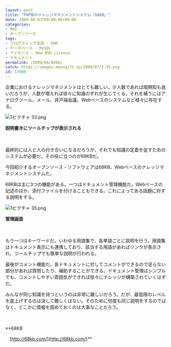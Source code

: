 ```yaml
---
layout: post
title: "PHP製のナレッジマネジメントシステム「68KB」"
date: 2009-08-03T09:00:00+09:00
categories:
- Web
- オープンソース
tags: 
- プログラミング言語 - PHP
- データベース - MySQL
- ライセンス - New BSD License
- ドキュメント
permalink: /2009/08/68kb/
catch: https://images.moongift.jp/2009/07/1-35.png
id: 17086
---
```

企業におけるナレッジマネジメントはとても難しい。少人数であれば暗黙知も良いだろうが、人数が増えれば徐々に知識のずれが生じてくる。それを補うにはアナログツール、メール、井戸端会議、Webベースのシステムなど様々に存在する。

  

![1ピクチャ 33.png](https://images.moongift.jp/2009/07/1-33.png)  
  
**説明書きにツールチップが表示される**

  

　

  

最終的には人と人の付き合いになるだろうが、それでも知識の定着を促すためのシステムが必要だ。その役に立つのが68KBだ。

  

今回紹介するオープンソース・ソフトウェアは68KB、Webベースのナレッジマネジメントシステムだ。

  
<!--more-->

68KBは主に3つの機能がある。一つはドキュメント管理機能だ。Webベースの記述のほか、添付ファイルを付けることもできる。これによってある話題に対する説明をする。

  

![1ピクチャ 35.png](https://images.moongift.jp/2009/07/1-35.png)  
  
**管理画面**

  

　

  

もう一つはキーワードだ。いわゆる用語集で、各単語ごとに説明を行う。用語集はドキュメント表示にも連携しており、該当する用語があればリンクが表示され、ツールチップでも簡単な説明が行われる。

  

最後がコメント機能だ。各ドキュメントに対してコメントができるので足らない部分があれば質問したり、補助することができる。ドキュメント管理はシンプルでも、コメントしやすい雰囲気ができれば徐々にナレッジが構築されていくはずだ。

  

みんなが同じ知識を持つというのは非常に難しいだろう。だが、最低限のレベルを底上げするのは決して難しくはない。そのために何度も同じ説明をするのではなく、どこかに情報を固めておくのは大事なことだろう。

  

　

  

**68KB  
  
　[http://68kb.com/](http://68kb.com/)**

  
